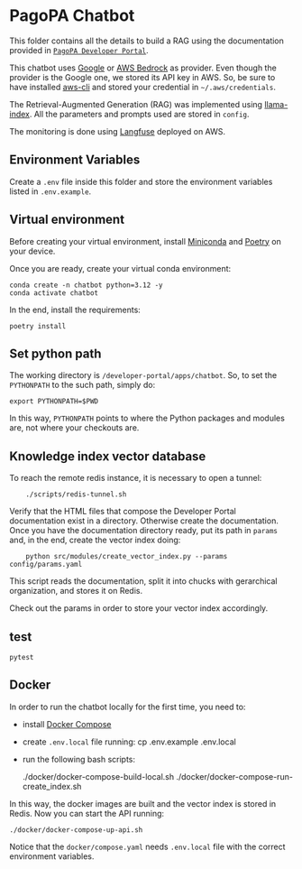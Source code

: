 # PagoPA Chatbot

This folder contains all the details to build a RAG using the documentation provided in [`PagoPA Developer Portal`](https://developer.pagopa.it/).

This chatbot uses [Google](https://ai.google.dev/) or [AWS Bedrock](https://aws.amazon.com/bedrock/) as provider.
Even though the provider is the Google one, we stored its API key in AWS. So, be sure to have installed [aws-cli](https://docs.aws.amazon.com/cli/latest/userguide/getting-started-install.html) and stored your credential in `~/.aws/credentials`.

The Retrieval-Augmented Generation (RAG) was implemented using [llama-index](https://docs.llamaindex.ai/en/stable/). All the parameters and prompts used are stored in `config`.

The monitoring is done using [Langfuse](https://langfuse.com/) deployed on AWS.

## Environment Variables

Create a `.env` file inside this folder and store the environment variables listed in `.env.example`.

## Virtual environment

Before creating your virtual environment, install [Miniconda](https://docs.anaconda.com/miniconda/#quick-command-line-install) and [Poetry](https://python-poetry.org/docs/main#installation) on your device.

Once you are ready, create your virtual conda environment:

    conda create -n chatbot python=3.12 -y
    conda activate chatbot

In the end, install the requirements:

    poetry install

## Set python path

The working directory is `/developer-portal/apps/chatbot`. So, to set the `PYTHONPATH` to the such path, simply do:

    export PYTHONPATH=$PWD

In this way, `PYTHONPATH` points to where the Python packages and modules are, not where your checkouts are.

## Knowledge index vector database

To reach the remote redis instance, it is necessary to open a tunnel:

```
    ./scripts/redis-tunnel.sh
```

Verify that the HTML files that compose the Developer Portal documentation exist in a directory. Otherwise create the documentation. Once you have the documentation directory ready, put its path in `params` and, in the end, create the vector index doing:

```
    python src/modules/create_vector_index.py --params config/params.yaml
```

This script reads the documentation, split it into chucks with gerarchical organization, and stores it on Redis.

Check out the params in order to store your vector index accordingly.

## test

```
pytest
```

## Docker

In order to run the chatbot locally for the first time, you need to:

- install [Docker Compose](https://docs.docker.com/compose/install/)
- create `.env.local` file running:
    cp .env.example .env.local
- run the following bash scripts:

    ./docker/docker-compose-build-local.sh
    ./docker/docker-compose-run-create_index.sh

In this way, the docker images are built and the vector index is stored in Redis. Now you can start the API running:

    ./docker/docker-compose-up-api.sh

Notice that the `docker/compose.yaml` needs `.env.local` file with the correct environment variables.
